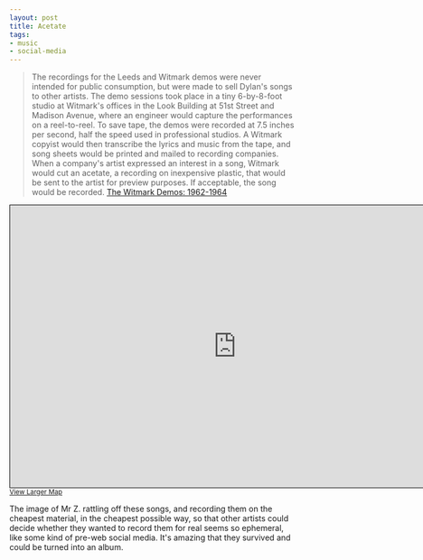 ```yaml
---
layout: post
title: Acetate
tags:
- music
- social-media
---
```


> The recordings for the Leeds and Witmark demos were never intended for public consumption, but were made to sell Dylan's songs to other artists. The demo sessions took place in a tiny 6-by-8-foot studio at Witmark's offices in the Look Building at 51st Street and Madison Avenue, where an engineer would capture the performances on a reel-to-reel. To save tape, the demos were recorded at 7.5 inches per second, half the speed used in professional studios. A Witmark copyist would then transcribe the lyrics and music from the tape, and song sheets would be printed and mailed to recording companies. When a company's artist expressed an interest in a song, Witmark would cut an acetate, a recording on inexpensive plastic, that would be sent to the artist for preview purposes. If acceptable, the song would be recorded. [The Witmark Demos: 1962-1964](https://en.m.wikipedia.org/wiki/The_Bootleg_Series_Vol._9:_The_Witmark_Demos:_1962%E2%80%931964)

<iframe width="800" height="500" src="https://www.openstreetmap.org/export/embed.html?bbox=-73.97659868001939%2C40.75797506482221%2C-73.97394865751268%2C40.759616661311505&amp;layer=mapnik&amp;marker=40.758795868134314%2C-73.97527366876602" style="border: 1px solid black"></iframe><br/><small><a href="https://www.openstreetmap.org/?mlat=40.758796&amp;mlon=-73.975274#map=19/40.758796/-73.975274">View Larger Map</a></small>

The image of Mr Z. rattling off these songs, and recording them on the cheapest material, in the cheapest possible way, so that other artists could decide whether they wanted to record them for real seems so ephemeral, like some kind of pre-web social media. It's amazing that they survived and could be turned into an album.

